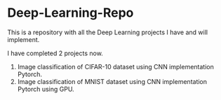 # Deep-Learning-Repo

This is a repository with all the Deep Learning projects I have and will implement. 

I have completed 2 projects now.
1. Image classification of CIFAR-10 dataset using CNN implementation Pytorch.
2. Image classification of MNIST dataset using CNN implementation Pytorch using GPU.
